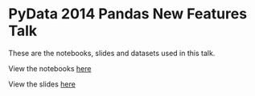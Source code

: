PyData 2014 Pandas New Features Talk
====================================

These are the notebooks, slides and datasets used in this talk.

View the notebooks [here](http://nbviewer.ipython.org/github/jreback/pydata2014-pandas/blob/master/notebooks)

View the slides [here](https://github.com/jreback/pydata2014-pandas/blob/master/slides)
